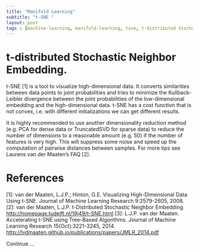 ```yaml
---
title: "Manifold Learning"
subtitle: "t-SNE "
layout: post
tags : [machine-learning, manifold-learning, tsne, t-distributed Stochastic Neighbor Embedding, multidimensional-scaling]
---
```

# t-distributed Stochastic Neighbor Embedding.

t-SNE [1] is a tool to visualize high-dimensional data. It converts similarities between data points to joint probabilities and tries to minimize the Kullback-Leibler divergence between the joint probabilities of the low-dimensional embedding and the high-dimensional data. t-SNE has a cost function that is not convex, i.e. with different initializations we can get different results.

It is highly recommended to use another dimensionality reduction method (e.g. PCA for dense data or TruncatedSVD for sparse data) to reduce the number of dimensions to a reasonable amount (e.g. 50) if the number of features is very high. This will suppress some noise and speed up the computation of pairwise distances between samples. For more tips see Laurens van der Maaten’s FAQ [2].

# References

[1]: van der Maaten, L.J.P.; Hinton, G.E. Visualizing High-Dimensional Data Using t-SNE. Journal of Machine Learning Research 9:2579-2605, 2008.
[2]: van der Maaten, L.J.P. t-Distributed Stochastic Neighbor Embedding http://homepage.tudelft.nl/19j49/t-SNE.html
[3]: L.J.P. van der Maaten. Accelerating t-SNE using Tree-Based Algorithms. Journal of Machine Learning Research 15(Oct):3221-3245, 2014. http://lvdmaaten.github.io/publications/papers/JMLR_2014.pdf



Continue ...
